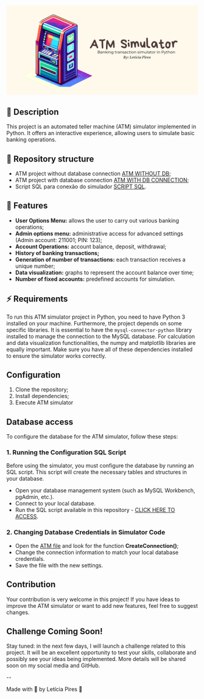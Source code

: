 <p align="center">
  <img src="https://github.com/letpires/ATM/blob/main/atm_image.png" >
</p>

## 🏦 Description
This project is an automated teller machine (ATM) simulator implemented in Python. It offers an interactive experience, allowing users to simulate basic banking operations.

## 📄 Repository structure

- ATM project without database connection [ATM WITHOUT DB](https://github.com/letpires/ATM/blob/main/atm_bank_%7BNO_db_%20connection%7D.py);
- ATM project with database connection [ATM WITH DB CONNECTION](https://github.com/letpires/ATM/blob/main/atm_bank_%7Bdb_%20connection%7D.py);
- Script SQL para conexão do simulador [SCRIPT SQL](https://github.com/letpires/ATM/blob/main/script_sql.sql).

## 🚀 Features

- **User Options Menu:** allows the user to carry out various banking operations;
- **Admin options menu:** administrative access for advanced settings (Admin account: 211001; PIN: 123);
- **Account Operations:** account balance, deposit, withdrawal;
- **History of banking transactions;**
- **Generation of number of transactions:** each transaction receives a unique number;
- **Data visualization:** graphs to represent the account balance over time;
- **Number of fixed accounts:** predefined accounts for simulation.

  
## ⚡️ Requirements

To run this ATM simulator project in Python, you need to have Python 3 installed on your machine. Furthermore, the project depends on some specific libraries. It is essential to have the `mysql-connector-python` library installed to manage the connection to the MySQL database. For calculation and data visualization functionalities, the numpy and matplotlib libraries are equally important. Make sure you have all of these dependencies installed to ensure the simulator works correctly.

## Configuration

1. Clone the repository;
2. Install dependencies;
3. Execute ATM simulator

## Database access

To configure the database for the ATM simulator, follow these steps:

### 1. Running the Configuration SQL Script

Before using the simulator, you must configure the database by running an SQL script. This script will create the necessary tables and structures in your database.

- Open your database management system (such as MySQL Workbench, pgAdmin, etc.).
- Connect to your local database.
- Run the SQL script available in this repository - [CLICK HERE TO ACCESS](https://github.com/letpires/ATM/blob/main/script_sql.sql).

### 2. Changing Database Credentials in Simulator Code

- Open the [ATM file](https://github.com/letpires/ATM/blob/main/atm_bank_%7Bdb_%20connection%7D.py) and look for the function **CreateConnection()**;
- Change the connection information to match your local database credentials.
- Save the file with the new settings.

## Contribution

Your contribution is very welcome in this project! If you have ideas to improve the ATM simulator or want to add new features, feel free to suggest changes.

## Challenge Coming Soon!

Stay tuned: in the next few days, I will launch a challenge related to this project. It will be an excellent opportunity to test your skills, collaborate and possibly see your ideas being implemented. More details will be shared soon on my social media and GitHub.

-- 

Made with 💜 by Letícia Pires :wave: 
